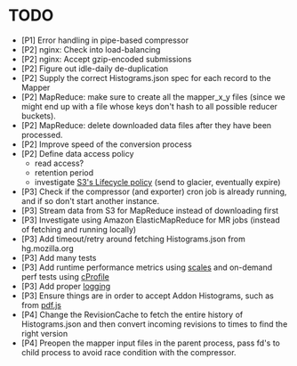 TODO
====

- [P1] Error handling in pipe-based compressor
- [P2] nginx: Check into load-balancing
- [P2] nginx: Accept gzip-encoded submissions
- [P2] Figure out idle-daily de-duplication
- [P2] Supply the correct Histograms.json spec for each record to the Mapper
- [P2] MapReduce: make sure to create all the mapper_x_y files (since we might
       end up with a file whose keys don't hash to all possible reducer
       buckets).
- [P2] MapReduce: delete downloaded data files after they have been processed.
- [P2] Improve speed of the conversion process
- [P2] Define data access policy
  -  read access?
  -  retention period
  -  investigate [S3's Lifecycle policy][7] (send to glacier, eventually
     expire)
- [P3] Check if the compressor (and exporter) cron job is already running, and
       if so don't start another instance.
- [P3] Stream data from S3 for MapReduce instead of downloading first
- [P3] Investigate using Amazon ElasticMapReduce for MR jobs (instead of
       fetching and running locally)
- [P3] Add timeout/retry around fetching Histograms.json from hg.mozilla.org
- [P3] Add many tests
- [P3] Add runtime performance metrics using [scales][1] and on-demand perf
       tests using [cProfile][3]
- [P3] Add proper [logging][2]
- [P3] Ensure things are in order to accept Addon Histograms, such as
       from [pdf.js][5]
- [P4] Change the RevisionCache to fetch the entire history of Histograms.json
       and then convert incoming revisions to times to find the right version
- [P4] Preopen the mapper input files in the parent process, pass fd's to child
       process to avoid race condition with the compressor.

[1]: https://github.com/Cue/scales "Scales"
[2]: http://docs.python.org/2/library/logging.html "Python Logging"
[3]: http://docs.python.org/2/library/profile.html "Python Profilers"
[5]: https://github.com/mozilla/pdf.js/pull/3532/files#L1R29
[7]: http://docs.aws.amazon.com/AmazonS3/latest/dev/object-lifecycle-mgmt.html
